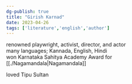 ```yaml
---  
dg-publish: true  
title: "Girish Karnad"  
date: 2023-04-26  
tags: ['literature','english','author']  
---  
```

  
renowned playwright, activist, director, and actor  
many languages; Kannada, English, Hindi  
won Karnataka Sahitya Academy Award for [[./Nagamandala|Nagamandala]]  
  
loved Tipu Sultan
